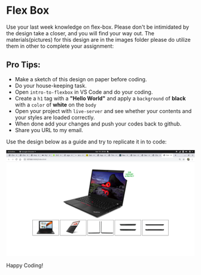 # Flex Box 

Use your last week knowledge on flex-box. Please don't be intimidated by the design take a closer, and you will find your way out.  The materials(pictures) for this design are in the images folder please do utilize them in other to complete your assignment: 



## Pro Tips:

* Make a sketch of this design on paper before coding.
* Do your house-keeping task.
* Open `intro-to-flexbox` in VS Code and do your coding.
* Create a `h1` tag with a **"Hello World"** and apply a `background` of **black** with a `color` of **white** on the `body`
* Open your project with `live-server` and see whether your contents and your styles are loaded correctly. 
* When done add your changes and push your codes back to github.
* Share you URL to my email.

Use the design below as a guide and try to replicate it in to code:



<img src="./images/preview.png"/>



Happy Coding!